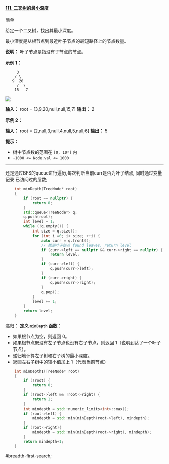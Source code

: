 #### [111. 二叉树的最小深度](https://leetcode.cn/problems/minimum-depth-of-binary-tree/)

简单

给定一个二叉树，找出其最小深度。

最小深度是从根节点到最近叶子节点的最短路径上的节点数量。

**说明：** 叶子节点是指没有子节点的节点。

**示例 1：**


```
     3
    / \
   9  20
     /  \
    15   7
```
![](https://assets.leetcode.com/uploads/2020/10/12/ex_depth.jpg)

**输入：** root = [3,9,20,null,null,15,7]
**输出：** 2

**示例 2：**

**输入：** root = [2,null,3,null,4,null,5,null,6]
**输出：** 5

**提示：**

- 树中节点数的范围在 `[0, 10⁵]` 内
- `-1000 <= Node.val <= 1000`

---- ----

还是通过BFS的queue进行遍历,每次判断当前curr是否为叶子结点,
同时通过变量记录 已访问过的层数;
```cpp
    int minDepth(TreeNode* root)
    {
        if (root == nullptr) {
            return 0;
        }
        std::queue<TreeNode*> q;
        q.push(root);
        int level = 1;
        while (!q.empty()) {
            int size = q.size();
            for (int i =0; i< size; ++i) {
                auto curr = q.front();
                // 找到叶子结点 found leaves, return level
                if (curr->left == nullptr && curr->right == nullptr) {
                    return level;
                }
                if (curr->left) {
                    q.push(curr->left);
                }
                if (curr->right) {
                    q.push(curr->right);
                }
                q.pop();
            }
            level += 1;
        }
        return level;
    }
```

递归：
**定义 `minDepth` 函数**：
- 如果根节点为空，则返回 0。
- 如果根节点既没有左子节点也没有右子节点，则返回 1（说明到达了一个叶子节点）。
- 递归地计算左子树和右子树的最小深度。
- 返回左右子树中的较小值加上 1（代表当前节点）
```cpp
    int minDepth1(TreeNode* root)
    {
        if (!root) {
            return 0;
        }
        if (!root->left && !root->right) {
            return 1;
        }
        int mindepth = std::numeric_limits<int>::max();
        if (root->left) {
            mindepth = std::min(minDepth(root->left), mindepth);
        }
        if (root->right){
            mindepth = std::min(minDepth(root->right), mindepth);
        }
        return mindepth+1;
    }
```
#breadth-first-search;
